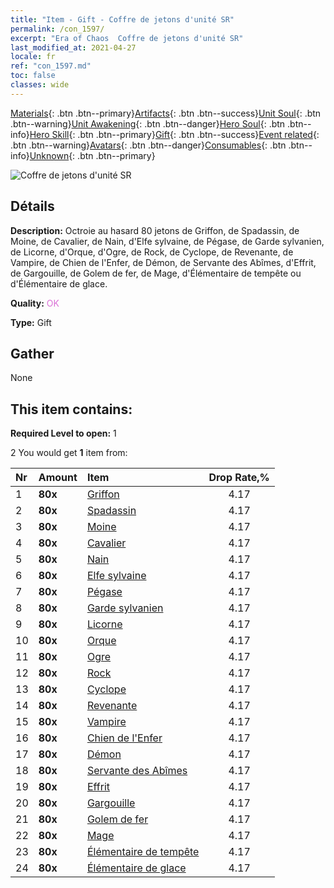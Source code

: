 ```yaml
---
title: "Item - Gift - Coffre de jetons d'unité SR"
permalink: /con_1597/
excerpt: "Era of Chaos  Coffre de jetons d'unité SR"
last_modified_at: 2021-04-27
locale: fr
ref: "con_1597.md"
toc: false
classes: wide
---
```

 [Materials](/ItemsFR/){: .btn .btn--primary}[Artifacts](/ItemsFR/Artifacts/){: .btn .btn--success}[Unit Soul](/ItemsFR/UnitSoul/){: .btn .btn--warning}[Unit Awakening](/ItemsFR/UnitAwakening/){: .btn .btn--danger}[Hero Soul](/ItemsFR/HeroSoul/){: .btn .btn--info}[Hero Skill](/ItemsFR/HeroSkill/){: .btn .btn--primary}[Gift](/ItemsFR/Gift/){: .btn .btn--success}[Event related](/ItemsFR/Events/){: .btn .btn--warning}[Avatars](/ItemsFR/Avatars/){: .btn .btn--danger}[Consumables](/ItemsFR/Consumables/){: .btn .btn--info}[Unknown](/ItemsFR/Unknown/){: .btn .btn--primary}

 ![Coffre de jetons d'unité SR](/images/t/i_907209.png)

## Détails
 **Description:** Octroie au hasard 80 jetons de Griffon, de Spadassin, de Moine, de Cavalier, de Nain, d'Elfe sylvaine, de Pégase, de Garde sylvanien, de Licorne, d'Orque, d'Ogre, de Rock, de Cyclope, de Revenante, de Vampire, de Chien de l'Enfer, de Démon, de Servante des Abîmes, d'Effrit, de Gargouille, de Golem de fer, de Mage, d'Élémentaire de tempête ou d'Élémentaire de glace.

 **Quality:** <span style="color: #DA70D6">OK</span>

 **Type:** Gift

## Gather

  None

## This item contains:

 **Required Level to open:** 1

 2 You would get **1** item  from:

  | Nr | Amount |     Item    | Drop Rate,% |
  |:---|:-------|:------------|:---------:|
  | 1 |  **80x** | [Griffon](/ItemsFR/unt_192/) | 4.17 | 
  | 2 |  **80x** | [Spadassin](/ItemsFR/unt_193/) | 4.17 | 
  | 3 |  **80x** | [Moine](/ItemsFR/unt_194/) | 4.17 | 
  | 4 |  **80x** | [Cavalier ](/ItemsFR/unt_195/) | 4.17 | 
  | 5 |  **80x** | [Nain](/ItemsFR/unt_200/) | 4.17 | 
  | 6 |  **80x** | [Elfe sylvaine](/ItemsFR/unt_201/) | 4.17 | 
  | 7 |  **80x** | [Pégase](/ItemsFR/unt_202/) | 4.17 | 
  | 8 |  **80x** | [Garde sylvanien](/ItemsFR/unt_203/) | 4.17 | 
  | 9 |  **80x** | [Licorne](/ItemsFR/unt_204/) | 4.17 | 
  | 10 |  **80x** | [Orque](/ItemsFR/unt_219/) | 4.17 | 
  | 11 |  **80x** | [Ogre](/ItemsFR/unt_220/) | 4.17 | 
  | 12 |  **80x** | [Rock](/ItemsFR/unt_221/) | 4.17 | 
  | 13 |  **80x** | [Cyclope](/ItemsFR/unt_222/) | 4.17 | 
  | 14 |  **80x** | [Revenante](/ItemsFR/unt_210/) | 4.17 | 
  | 15 |  **80x** | [Vampire](/ItemsFR/unt_211/) | 4.17 | 
  | 16 |  **80x** | [Chien de l'Enfer](/ItemsFR/unt_228/) | 4.17 | 
  | 17 |  **80x** | [Démon](/ItemsFR/unt_229/) | 4.17 | 
  | 18 |  **80x** | [Servante des Abîmes](/ItemsFR/unt_230/) | 4.17 | 
  | 19 |  **80x** | [Effrit](/ItemsFR/unt_231/) | 4.17 | 
  | 20 |  **80x** | [Gargouille](/ItemsFR/unt_236/) | 4.17 | 
  | 21 |  **80x** | [Golem de fer](/ItemsFR/unt_237/) | 4.17 | 
  | 22 |  **80x** | [Mage](/ItemsFR/unt_238/) | 4.17 | 
  | 23 |  **80x** | [Élémentaire de tempête](/ItemsFR/unt_263/) | 4.17 | 
  | 24 |  **80x** | [Élémentaire de glace](/ItemsFR/unt_264/) | 4.17 | 
